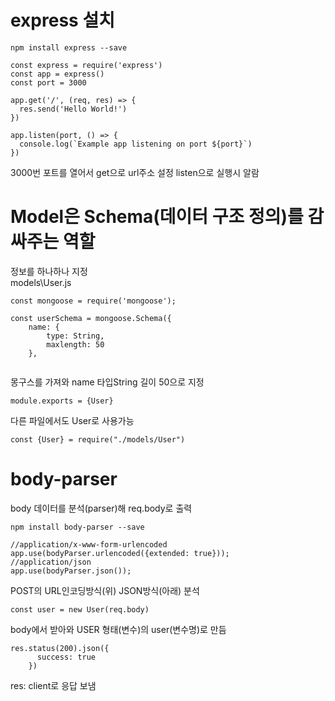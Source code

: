 # express 설치
```
npm install express --save
```

```
const express = require('express')
const app = express()
const port = 3000

app.get('/', (req, res) => {
  res.send('Hello World!')
})

app.listen(port, () => {
  console.log(`Example app listening on port ${port}`)
})
```
3000번 포트를 열어서 get으로 url주소 설정 listen으로 실행시 알람   

# Model은 Schema(데이터 구조 정의)를 감싸주는 역할   
정보를 하나하나 지정   
models\User.js   

```
const mongoose = require('mongoose');

const userSchema = mongoose.Schema({
    name: {
        type: String,
        maxlength: 50
    },
        
``` 
몽구스를 가져와 name 타입String 길이 50으로 지정  



```
module.exports = {User}
```
다른 파일에서도 User로 사용가능   
```
const {User} = require("./models/User")
```

# body-parser
body 데이터를 분석(parser)해 req.body로 출력
```
npm install body-parser --save
```

```
//application/x-www-form-urlencoded
app.use(bodyParser.urlencoded({extended: true}));
//application/json
app.use(bodyParser.json());
```
POST의 URL인코딩방식(위) JSON방식(아래) 분석

```
const user = new User(req.body)
```
body에서 받아와 USER 형태(변수)의 user(변수명)로 만듬

```
res.status(200).json({
      success: true
    })
```
res: client로 응답 보냄

